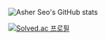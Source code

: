![Asher Seo's GitHub stats](https://github-readme-stats.vercel.app/api?username=beomxtone&show_icons=true)

[![Solved.ac 프로필](http://mazassumnida.wtf/api/v2/generate_badge?boj=beomxtone)](https://solved.ac/beomxtone)
